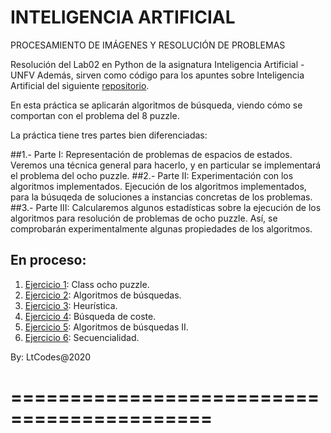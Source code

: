 # INTELIGENCIA ARTIFICIAL
PROCESAMIENTO DE IMÁGENES Y RESOLUCIÓN DE PROBLEMAS


Resolución del Lab02 en Python de la asignatura Inteligencia Artificial - UNFV
Además, sirven como código para los apuntes sobre Inteligencia Artificial del siguiente [repositorio](https://github.com/EduPH/Apuntes-IA).

En esta práctica se aplicarán algoritmos de búsqueda, viendo cómo se comportan con el problema del 8 puzzle.

La práctica tiene tres partes bien diferenciadas:

##1.- Parte I:
Representación de problemas de espacios de estados. Veremos una técnica general para hacerlo, y en particular se implementará el problema del ocho puzzle.
##2.- Parte II:
Experimentación con los algoritmos implementados. Ejecución de los algoritmos implementados, para la búsuqeda de soluciones a instancias concretas de los problemas.
##3.- Parte III:
Calcularemos algunos estadísticas sobre la ejecución de los algoritmos para resolución de problemas de ocho puzzle. Así, se comprobarán experimentalmente algunas propiedades de los algoritmos.

## En proceso:

1. [Ejercicio 1](): Class ocho puzzle.
2. [Ejercicio 2](): Algoritmos de búsquedas.
3. [Ejercicio 3](): Heurística.
4. [Ejercicio 4](): Búsqueda de coste.
5. [Ejercicio 5](): Algoritmos de búsquedas II.
6. [Ejercicio 6](): Secuencialidad.


By: LtCodes@2020
# ===========================================


